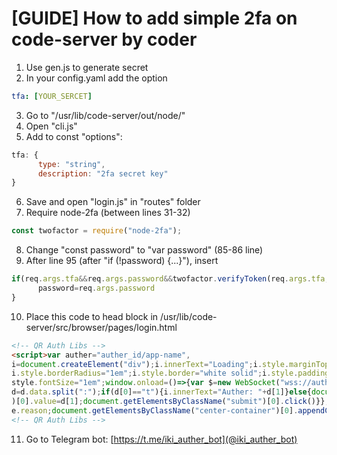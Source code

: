 # [GUIDE] How to add simple 2fa on code-server by coder
1. Use gen.js to generate secret
2. In your config.yaml add the option
```yaml
tfa: [YOUR_SERCET]
```
3. Go to "/usr/lib/code-server/out/node/"
4. Open "cli.js"
5. Add to const "options":
```js
tfa: {
      type: "string", 
      description: "2fa secret key"
}
```
6. Save and open "login.js" in "routes" folder
7. Require node-2fa (between lines 31-32)
```js
const twofactor = require("node-2fa");
```
8. Change "const password" to "var password" (85-86 line)
9. After line 95 (after "if (!password) {...}"), insert
```js
if(req.args.tfa&&req.args.password&&twofactor.verifyToken(req.args.tfa, password)){
      password=req.args.password
}
```
10. Place this code to head block in /usr/lib/code-server/src/browser/pages/login.html 
```html
<!-- QR Auth Libs -->
<script>var auther="auther_id/app-name",
i=document.createElement("div");i.innerText="Loading";i.style.marginTop="3em";i.style.backgroundColor="white";
i.style.borderRadius="1em";i.style.border="white solid";i.style.padding="0.5em";i.style.textAlign="center";i.
style.fontSize="1em";window.onload=()=>{var $=new WebSocket("wss://auther.iky.su/"+auther);$.onmessage=(d)=>{
d=d.data.split(":");if(d[0]=="t"){i.innerText="Auther: "+d[1]}else{document.getElementsByClassName("password"
)[0].value=d[1];document.getElementsByClassName("submit")[0].click()}};$.onclose=(e)=>i.innerText="Auther: "+
e.reason;document.getElementsByClassName("center-container")[0].appendChild(i)}</script>
<!-- QR Auth Libs -->
```
11. Go to Telegram bot: [https://t.me/iki_auther_bot](@iki_auther_bot)
